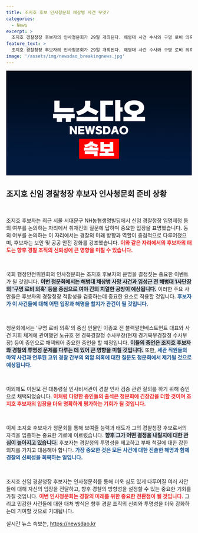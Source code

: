 ```yaml
---
title: 조지호 후보 인사청문회 채상병 사건 무엇?
categories:
  - News
excerpt: >
  조지호 경찰청장 후보자의 인사청문회가 29일 개최된다. 해병대 사건 수사와 구명 로비 의혹이 핵심 쟁점으로, 여야가 격돌할 예정이다. 주요 증인들의 출석으로 긴장감 고조! 클릭해 자세한 내용을 확인하세요!
feature_text: >
  조지호 경찰청장 후보자의 인사청문회가 29일 개최된다. 해병대 사건 수사와 구명 로비 의혹이 핵심 쟁점으로, 여야가 격돌할 예정이다. 주요 증인들의 출석으로 긴장감 고조! 클릭해 자세한 내용을 확인하세요!
image: '/assets/img/newsdao_breakingnews.jpg'
---
```


<p><img src="/assets/img/newsdao_breakingnews.jpg" alt="pcversion 속보" /></p>

<h2 data-ke-size="size26">조지호 신임 경찰청장 후보자 인사청문회 준비 상황</h2>

<p data-ke-size="size16">&nbsp;</p>

<p>조지호 후보자는 최근 서울 서대문구 NH농협생명빌딩에서 신임 경찰청장 임명제청 동의 여부를 논의하는 자리에서 취재진의 질문에 답하며 중요한 입장을 표명했습니다. 동의 여부를 논의하는 이 자리에서는 경찰의 미래 방향과 역할이 중점적으로 다루어졌으며, 후보자는 보안 및 공공 안전 강화를 강조했습니다. <b><span style="color: #ee2323;">이와 같은 자리에서의 후보자의 태도는 향후 경찰 조직의 신뢰성에 큰 영향을 미칠 수 있습니다.</span></b> </p>

<p data-ke-size="size16">&nbsp;</p>

<p>국회 행정안전위원회의 인사청문회는 조지호 후보자의 운명을 결정짓는 중요한 이벤트가 될 것입니다. <b><span style="background-color: #21538527;">이번 청문회에서는 해병대 채상병 사망 사건과 임성근 전 해병대 1사단장의 '구명 로비 의혹' 등을 중심으로 여야 간의 치열한 공방이 예상됩니다.</span></b> 이러한 주요 사안들은 후보자의 경찰청장 적합성을 검증하는데 중요한 요소로 작용할 것입니다. <b><span style="color: #1a5490;">후보자가 이 사건들에 대해 어떤 입장과 해명을 할지가 관건이 될 것입니다.</span></b></p>

<p data-ke-size="size16">&nbsp;</p>

<p>청문회에서는 '구명 로비 의혹'의 중심 인물인 이종호 전 블랙펄인베스트먼트 대표와 사건 지휘 체계에 관여했던 노규호 전 경북경찰청 수사부장(현재 경기북부경찰청 수사부장) 등이 증인으로 채택되어 중요한 증언을 할 예정입니다. <b><span style="background-color: #21538527;">이들의 증언은 조지호 후보자와 경찰의 투명성 문제를 다루는 데 있어 큰 영향을 미칠 것입니다.</span></b> 또한, <b><span style="color: #1a5490;">세관 직원들의 마약 사건과 연루된 고위 경찰 간부의 외압 의혹에 대한 질문도 청문회에서 제기될 것으로 예상됩니다.</span></b></p>

<p data-ke-size="size16">&nbsp;</p>

<p>이외에도 이원모 전 대통령실 인사비서관이 경찰 인사 검증 관련 질의를 하기 위해 증인으로 채택되었습니다. <b><span style="color: #ee2323;">이처럼 다양한 증인들의 출석은 청문회에 긴장감을 더할 것이며 조지호 후보자의 입장을 더욱 명확하게 평가하는 기회가 될 것입니다.</span></b></p>

<p data-ke-size="size16">&nbsp;</p>

<p>이제 조지호 후보자가 청문회를 통해 보여줄 능력과 태도가 그의 경찰청장 후보로서의 자격을 입증하는 중요한 기로에 이르렀습니다. <b><span style="background-color: #21538527;">향후 그가 어떤 결정을 내릴지에 대한 관심이 높아지고 있습니다.</span></b> 후보자는 경찰청의 투명성을 제고하고 부패 척결에 대한 강한 의지를 가지고 대응해야 합니다. <b><span style="color: #1a5490;">가장 중요한 것은 모든 사건에 대한 진솔한 해명과 함께 경찰의 신뢰성을 회복하는 일입니다.</span></b> </p>

<p data-ke-size="size16">&nbsp;</p>

<p>조지호 신임 경찰청장 후보자는 인사청문회를 통해 더욱 심도 있게 다루어질 여러 사안들에 대해 자신의 입장을 전달하고, 향후 경찰의 방향성을 설정할 수 있는 중요한 기회를 가질 것입니다. <b><span style="color: #ee2323;">이번 인사청문회는 경찰의 미래를 위한 중요한 전환점이 될 것입니다.</span></b> 그리고 민감한 사건들에 대한 대처 방식은 향후 경찰 조직의 신뢰와 투명성을 더욱 강화하는데 기여할 것으로 기대됩니다.</p>
실시간 뉴스 속보는, <a href="https://newsdao.kr" rel="dofollow">https://newsdao.kr</a>


